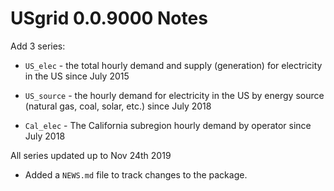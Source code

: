 # USgrid 0.0.9000 Notes

Add 3 series:

* `US_elec`  - the total hourly demand and supply (generation) for electricity in the US since July 2015

* `US_source` - the hourly demand for electricity in the US by energy source (natural gas, coal, solar, etc.) since July 2018

* `Cal_elec` - The California subregion hourly demand by operator since July 2018

All series updated up to Nov 24th 2019

* Added a `NEWS.md` file to track changes to the package.
